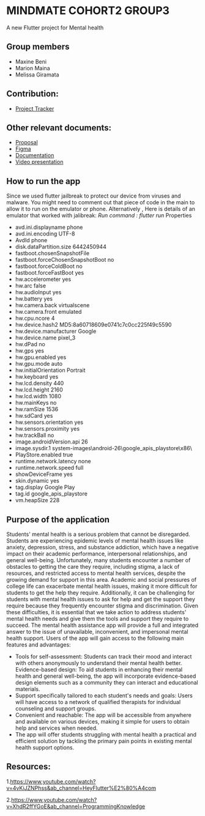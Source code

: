 # MINDMATE COHORT2 GROUP3
A new Flutter project for Mental health

## Group members 
- Maxine Beni 
- Marion Maina 
- Melissa Giramata

## Contribution:
- [Project Tracker](https://docs.google.com/spreadsheets/d/1II3q7wnMt6v44dDY4I1ewVctd6EWvGQ4VenjHc3_5Z0/edit?usp=sharing)


## Other relevant documents:
- [Proposal](https://docs.google.com/document/d/1IKN0iqFb0ao3p1dpSfxVgEzQwNhwkbInvUVkQEFHsHo/edit?usp=sharing)
- [Figma](https://www.figma.com/file/bZrpkDFsk7z4EOkMSnx2wB/MindMate?node-id=0%3A1&t=DsTeduDpO92YTOks-1)
- [Documentation](https://docs.google.com/document/d/1t7JahvtBWPKNP9izKnB4ifTx9BT7n9GqbLck7robvbw/edit?usp=sharing)
- [Video presentation](https://youtu.be/q7WdV6YupxU)

## How to run the app

Since we used flutter jailbreak to protect our device from viruses and malware. You might need to comment out that piece of code in the main to allow it to run on the emulator or phone. Alternatively , Here is details of an emulator that worked with jalibreak:
*Run command : flutter run*
Properties

- avd.ini.displayname              phone
- avd.ini.encoding                 UTF-8
- AvdId                            phone
- disk.dataPartition.size          6442450944
- fastboot.chosenSnapshotFile
- fastboot.forceChosenSnapshotBoot no
- fastboot.forceColdBoot           no
- fastboot.forceFastBoot           yes
- hw.accelerometer                 yes
- hw.arc                           false
- hw.audioInput                    yes
- hw.battery                       yes
- hw.camera.back                   virtualscene
- hw.camera.front                  emulated
- hw.cpu.ncore                     4
- hw.device.hash2                  MD5:8a60718609e0741c7c0cc225f49c5590
- hw.device.manufacturer           Google
- hw.device.name                   pixel_3
- hw.dPad                          no
- hw.gps                           yes
- hw.gpu.enabled                   yes
- hw.gpu.mode                      auto
- hw.initialOrientation            Portrait
- hw.keyboard                      yes
- hw.lcd.density                   440
- hw.lcd.height                    2160
- hw.lcd.width                     1080
- hw.mainKeys                      no
- hw.ramSize                       1536
- hw.sdCard                        yes
- hw.sensors.orientation           yes
- hw.sensors.proximity             yes
- hw.trackBall                     no
- image.androidVersion.api         26
- image.sysdir.1                   system-images\android-26\google_apis_playstore\x86\
- PlayStore.enabled                true
- runtime.network.latency          none
- runtime.network.speed            full
- showDeviceFrame                  yes
- skin.dynamic                     yes
- tag.display                      Google Play
- tag.id                           google_apis_playstore
- vm.heapSize                      228


## Purpose of the application
Students' mental health is a serious problem that cannot be disregarded. Students are experiencing epidemic levels of mental health issues like anxiety, depression, stress, and substance addiction, which have a negative impact on their academic performance, interpersonal relationships, and general well-being. Unfortunately, many students encounter a number of obstacles to getting the care they require, including stigma, a lack of resources, and restricted access to mental health services, despite the growing demand for support in this area.
Academic and social pressures of college life can exacerbate mental health issues, making it more difficult for students to get the help they require. Additionally, it can be challenging for students with mental health issues to ask for help and get the support they require because they frequently encounter stigma and discrimination.
Given these difficulties, it is essential that we take action to address students' mental health needs and give them the tools and support they require to succeed.
The mental health assistance app will provide a full and integrated answer to the issue of unavailable, inconvenient, and impersonal mental health support. Users of the app will gain access to the following main features and advantages:

- Tools for self-assessment: Students can track their mood and interact with others anonymously  to understand their mental health better.
Evidence-based design: To aid students in enhancing their mental health and general well-being, the app will incorporate evidence-based design elements such as a community they can interact and educational materials.
- Support specifically tailored to each student's needs and goals: Users will have access to a network of qualified therapists for individual counseling and support groups.
- Convenient and reachable: The app will be accessible from anywhere and available on various devices, making it simple for users to obtain help and services when needed.
- The app will offer students struggling with mental health a practical and efficient solution by tackling the primary pain points in existing mental health support options.



## Resources:
1.https://www.youtube.com/watch?v=4vKiJZNPhss&ab_channel=HeyFlutter%E2%80%A4com

2.https://www.youtube.com/watch?v=XhdR2ffYGoE&ab_channel=ProgrammingKnowledge





